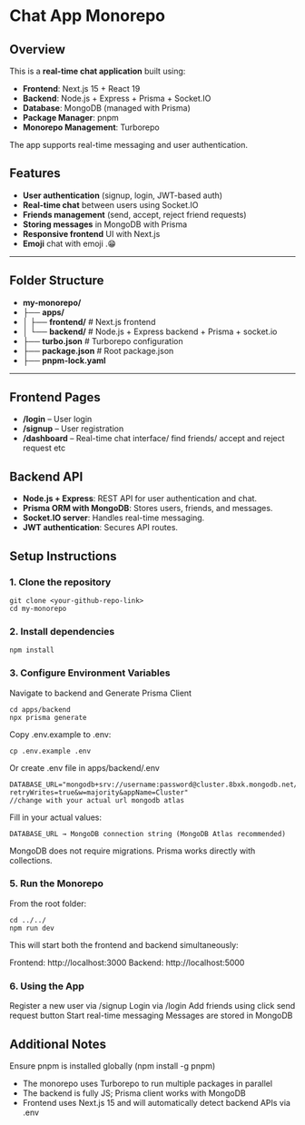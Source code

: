 # Chat App Monorepo

## Overview
This is a **real-time chat application** built using:

- **Frontend**: Next.js 15 + React 19
- **Backend**: Node.js + Express + Prisma + Socket.IO
- **Database**: MongoDB (managed with Prisma)
- **Package Manager**: pnpm
- **Monorepo Management**: Turborepo

The app supports real-time messaging and user authentication.

## Features

- **User authentication** (signup, login, JWT-based auth)
- **Real-time chat** between users using Socket.IO
- **Friends management** (send, accept, reject friend requests)
- **Storing messages** in MongoDB with Prisma
- **Responsive frontend** UI with Next.js
- **Emoji** chat with emoji .😁

---

## Folder Structure
- **my-monorepo/**
- ├── **apps/**
- │ ├── **frontend/** # Next.js frontend
- │ └── **backend/** # Node.js + Express backend + Prisma + socket.io
- ├── **turbo.json** # Turborepo configuration
- ├── **package.json** # Root package.json
- ├── **pnpm-lock.yaml** 


---


## Frontend Pages

- **/login** – User login
- **/signup** – User registration
- **/dashboard** – Real-time chat interface/ find friends/ accept and reject request etc

## Backend API
- **Node.js + Express**: REST API for user authentication and chat.
- **Prisma ORM with MongoDB**: Stores users, friends, and messages.
- **Socket.IO server**: Handles real-time messaging.
- **JWT authentication**: Secures API routes.

## Setup Instructions

### 1. Clone the repository
```base
git clone <your-github-repo-link>
cd my-monorepo
```

### 2. Install dependencies
```
npm install
```

### 3. Configure Environment Variables

Navigate to backend and Generate Prisma Client
```
cd apps/backend
npx prisma generate

```

Copy .env.example to .env:
```
cp .env.example .env
```
Or create .env file in apps/backend/.env
```
DATABASE_URL="mongodb+srv://username:password@cluster.8bxk.mongodb.net/ChatApp?retryWrites=true&w=majority&appName=Cluster"
//change with your actual url mongodb atlas
```

Fill in your actual values:
```
DATABASE_URL → MongoDB connection string (MongoDB Atlas recommended)
```


MongoDB does not require migrations. Prisma works directly with collections.

### 5. Run the Monorepo
From the root folder:
```
cd ../../
npm run dev
```

This will start both the frontend and backend simultaneously:

Frontend: http://localhost:3000
Backend: http://localhost:5000

### 6. Using the App
Register a new user via /signup
Login via /login
Add friends using click send request button
Start real-time messaging
Messages are stored in MongoDB

## Additional Notes

Ensure pnpm is installed globally (npm install -g pnpm)
- The monorepo uses Turborepo to run multiple packages in parallel
- The backend is fully JS; Prisma client works with MongoDB
- Frontend uses Next.js 15 and will automatically detect backend APIs via .env
